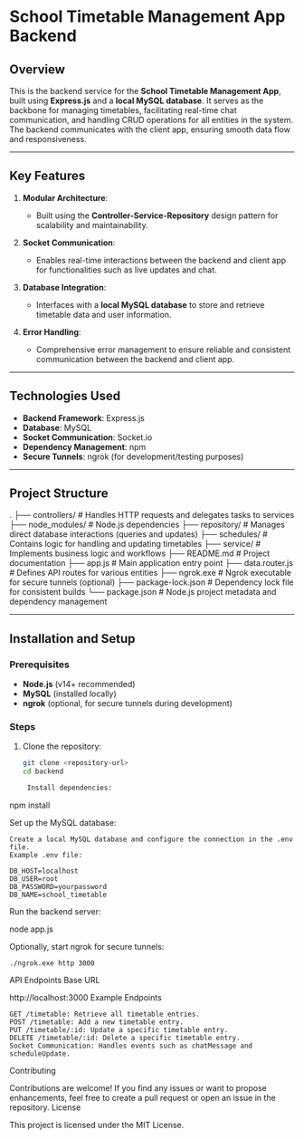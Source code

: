 # School Timetable Management App Backend

## Overview

This is the backend service for the **School Timetable Management App**, built using **Express.js** and a **local MySQL database**. It serves as the backbone for managing timetables, facilitating real-time chat communication, and handling CRUD operations for all entities in the system. The backend communicates with the client app, ensuring smooth data flow and responsiveness.

---

## Key Features

1. **Modular Architecture**: 
   - Built using the **Controller-Service-Repository** design pattern for scalability and maintainability.

2. **Socket Communication**:
   - Enables real-time interactions between the backend and client app for functionalities such as live updates and chat.

3. **Database Integration**:
   - Interfaces with a **local MySQL database** to store and retrieve timetable data and user information.

4. **Error Handling**:
   - Comprehensive error management to ensure reliable and consistent communication between the backend and client app.

---

## Technologies Used

- **Backend Framework**: Express.js
- **Database**: MySQL
- **Socket Communication**: Socket.io
- **Dependency Management**: npm
- **Secure Tunnels**: ngrok (for development/testing purposes)

---

## Project Structure

.
├── controllers/       # Handles HTTP requests and delegates tasks to services 
├── node_modules/      # Node.js dependencies 
├── repository/        # Manages direct database interactions (queries and updates) 
├── schedules/         # Contains logic for handling and updating timetables 
├── service/           # Implements business logic and workflows 
├── README.md          # Project documentation 
├── app.js             # Main application entry point 
├── data.router.js     # Defines API routes for various entities 
├── ngrok.exe          # Ngrok executable for secure tunnels (optional) 
├── package-lock.json  # Dependency lock file for consistent builds 
└── package.json       # Node.js project metadata and dependency management


---

## Installation and Setup

### Prerequisites
- **Node.js** (v14+ recommended)
- **MySQL** (installed locally)
- **ngrok** (optional, for secure tunnels during development)

### Steps
1. Clone the repository:
   ```bash
   git clone <repository-url>
   cd backend

    Install dependencies:

npm install

Set up the MySQL database:

    Create a local MySQL database and configure the connection in the .env file.
    Example .env file:

    DB_HOST=localhost
    DB_USER=root
    DB_PASSWORD=yourpassword
    DB_NAME=school_timetable

Run the backend server:

node app.js

Optionally, start ngrok for secure tunnels:

    ./ngrok.exe http 3000

API Endpoints
Base URL

http://localhost:3000
Example Endpoints

    GET /timetable: Retrieve all timetable entries.
    POST /timetable: Add a new timetable entry.
    PUT /timetable/:id: Update a specific timetable entry.
    DELETE /timetable/:id: Delete a specific timetable entry.
    Socket Communication: Handles events such as chatMessage and scheduleUpdate.

Contributing

Contributions are welcome! If you find any issues or want to propose enhancements, feel free to create a pull request or open an issue in the repository.
License

This project is licensed under the MIT License.
